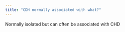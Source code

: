 ```yaml
---
title: "CDH normally associated with what?"
---
```

Normally isolated but can often be associated with CHD

